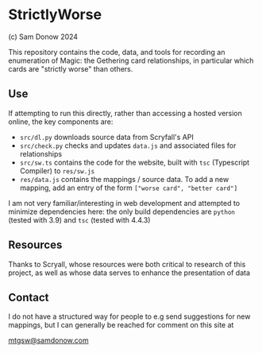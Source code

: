 # StrictlyWorse

(c) Sam Donow 2024

This repository contains the code, data, and tools for recording an enumeration of Magic: the Gethering
card relationships, in particular which cards are "strictly worse" than others.

## Use

If attempting to run this directly, rather than accessing a hosted version online, the key components are:

- `src/dl.py` downloads source data from Scryfall's API
- `src/check.py` checks and updates `data.js` and associated files for relationships
- `src/sw.ts` contains the code for the website, built with `tsc` (Typescript Compiler) to `res/sw.js`
- `res/data.js` contains the mappings / source data. To add a new mapping, add an entry of the form `["worse card", "better card"]`

I am not very familiar/interesting in web development and attempted to minimize dependencies here: the only build dependencies are `python` (tested with 3.9) and `tsc` (tested with 4.4.3)

## Resources

Thanks to Scryall, whose resources were both critical to research of this project, as well as whose data serves to 
enhance the presentation of data

## Contact

I do not have a structured way for people to e.g send suggestions for new mappings, but I can generally be reached for comment on this site at

mtgsw@samdonow.com